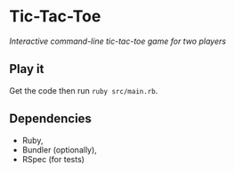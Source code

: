 # Tic-Tac-Toe

*Interactive command-line tic-tac-toe game for two players*

## Play it

Get the code then run `ruby src/main.rb`.

## Dependencies

* Ruby,
* Bundler (optionally),
* RSpec (for tests)
